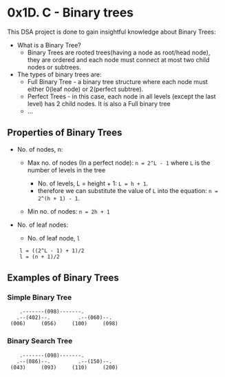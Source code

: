 # 0x1D. C - Binary trees

This DSA project is done to gain insightful knowledge about Binary Trees:
* What is a Binary Tree?
	- Binary Trees are rooted trees(having a node as root/head node), they are ordered and each node must connect
at most two child nodes or subtrees.
* The types of binary trees are:
	- Full Binary Tree - a binary tree structure where each node must either 0(leaf node) or 2(perfect subtree).
	- Perfect Trees - in this case, each node in all levels (except the last level) has 2 child nodes. It is also a Full binary tree
	- ...

## Properties of Binary Trees
* No. of nodes, n:
  - Max no. of nodes (In a perfect node): `n = 2^L - 1` where `L` is the number of levels in the tree
    - No. of levels, L = height + 1: `L = h + 1`.
    - therefore we can substitute the value of `L` into the equation:
	`n = 2^(h + 1) - 1`.

  - Min no. of nodes: `n = 2h + 1`

* No. of leaf nodes:
  - No. of leaf node, `l`
```
	l = ((2^L - 1) + 1)/2
	l = (n + 1)/2
```

## Examples of Binary Trees
### Simple Binary Tree
```
	.-------(098)-------.
   .--(402)--.	       .--(060)--.
 (006)     (056)     (100)     (098)

```

### Binary Search Tree
```
	.-------(098)-------.
   .--(086)--.         .--(150)--.
 (043)     (093)     (110)     (200)

```
